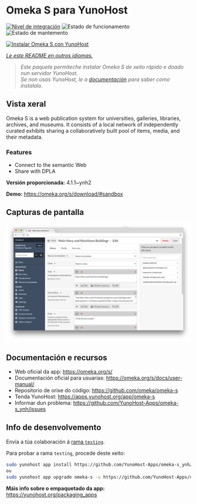 <!--
NOTA: Este README foi creado automáticamente por <https://github.com/YunoHost/apps/tree/master/tools/readme_generator>
NON debe editarse manualmente.
-->

# Omeka S para YunoHost

[![Nivel de integración](https://apps.yunohost.org/badge/integration/omeka-s)](https://ci-apps.yunohost.org/ci/apps/omeka-s/)
![Estado de funcionamento](https://apps.yunohost.org/badge/state/omeka-s)
![Estado de mantemento](https://apps.yunohost.org/badge/maintained/omeka-s)

[![Instalar Omeka S con YunoHost](https://install-app.yunohost.org/install-with-yunohost.svg)](https://install-app.yunohost.org/?app=omeka-s)

*[Le este README en outros idiomas.](./ALL_README.md)*

> *Este paquete permíteche instalar Omeka S de xeito rápido e doado nun servidor YunoHost.*  
> *Se non usas YunoHost, le a [documentación](https://yunohost.org/install) para saber como instalalo.*

## Vista xeral

Omeka S is a web publication system for universities, galleries, libraries, archives, and museums. It consists of a local network of independently curated exhibits sharing a collaboratively built pool of items, media, and their metadata.

### Features

- Connect to the semantic Web
- Share with DPLA

**Versión proporcionada:** 4.1.1~ynh2

**Demo:** <https://omeka.org/s/download/#sandbox>

## Capturas de pantalla

![Captura de pantalla de Omeka S](./doc/screenshots/omeka-s.png)

## Documentación e recursos

- Web oficial da app: <https://omeka.org/s/>
- Documentación oficial para usuarias: <https://omeka.org/s/docs/user-manual/>
- Repositorio de orixe do código: <https://github.com/omeka/omeka-s>
- Tenda YunoHost: <https://apps.yunohost.org/app/omeka-s>
- Informar dun problema: <https://github.com/YunoHost-Apps/omeka-s_ynh/issues>

## Info de desenvolvemento

Envía a túa colaboración á [rama `testing`](https://github.com/YunoHost-Apps/omeka-s_ynh/tree/testing).

Para probar a rama `testing`, procede deste xeito:

```bash
sudo yunohost app install https://github.com/YunoHost-Apps/omeka-s_ynh/tree/testing --debug
ou
sudo yunohost app upgrade omeka-s -u https://github.com/YunoHost-Apps/omeka-s_ynh/tree/testing --debug
```

**Máis info sobre o empaquetado da app:** <https://yunohost.org/packaging_apps>
